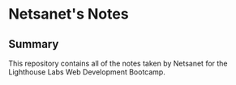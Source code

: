 # Netsanet's Notes

## Summary

 This repository contains all of the notes taken by Netsanet for the Lighthouse Labs Web Development Bootcamp.
